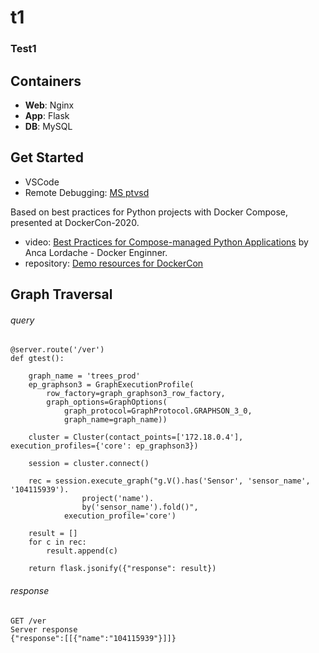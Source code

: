 # t1

### Test1

## Containers

- **Web**: Nginx
- **App**: Flask
- **DB**: MySQL

## Get Started

- VSCode
- Remote Debugging: [MS ptvsd](https://github.com/Microsoft/ptvsd/)

Based on best practices for Python projects with Docker Compose, presented at DockerCon-2020.

- video: [Best Practices for Compose-managed Python Applications](https://docker.events.cube365.net/docker/dockercon/content/Videos/eWWPtj5dmHAmoYypc) by Anca Lordache - Docker Enginner.
- repository: [Demo resources for DockerCon](https://github.com/aiordache/demos/tree/master/dockercon2020-demo)

## Graph Traversal

###### query
```console
@server.route('/ver')
def gtest():

    graph_name = 'trees_prod'
    ep_graphson3 = GraphExecutionProfile(
        row_factory=graph_graphson3_row_factory,
        graph_options=GraphOptions(
            graph_protocol=GraphProtocol.GRAPHSON_3_0,
            graph_name=graph_name))

    cluster = Cluster(contact_points=['172.18.0.4'], execution_profiles={'core': ep_graphson3})

    session = cluster.connect()

    rec = session.execute_graph("g.V().has('Sensor', 'sensor_name', '104115939').
                project('name').
                by('sensor_name').fold()",
            execution_profile='core')

    result = []
    for c in rec:
        result.append(c)

    return flask.jsonify({"response": result})
```
###### response
```console
GET /ver
Server response
{"response":[[{"name":"104115939"}]]}
```